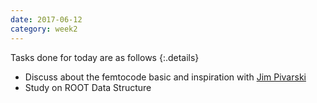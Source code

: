```yaml
---
date: 2017-06-12
category: week2
---
```

Tasks done for today are as follows
{:.details}
- Discuss about the femtocode basic and inspiration with [Jim Pivarski](https://github.com/jpivarski) 
- Study on ROOT Data Structure
